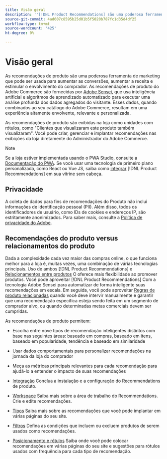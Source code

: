 ```yaml
---
title: Visão geral
description: '"[!DNL Product Recommendations] são uma poderosa ferramenta de marketing que pode ser usada para aumentar as conversões, aumentar a receita e estimular o engajamento do comprador."'
source-git-commit: 4ad607c8595b25d01b5f5020b787fc1d35d4df25
workflow-type: tm+mt
source-wordcount: '425'
ht-degree: 0%

---
```


# Visão geral

As recomendações de produto são uma poderosa ferramenta de marketing que pode ser usada para aumentar as conversões, aumentar a receita e estimular o envolvimento do comprador. As recomendações de produto do Adobe Commerce são fornecidas por [Adobe Sensei](https://www.adobe.com/sensei.html), que usa inteligência artificial e algoritmos de aprendizado automatizado para executar uma análise profunda dos dados agregados do visitante. Esses dados, quando combinados ao seu catálogo do Adobe Commerce, resultam em uma experiência altamente envolvente, relevante e personalizada.

As recomendações de produto são exibidas na loja como unidades com rótulos, como &quot;Clientes que visualizaram este produto também visualizaram&quot;. Você pode criar, gerenciar e implantar recomendações nas exibições da loja diretamente do Administrador do Adobe Commerce.

>[!NOTE]
>
> Se a loja estiver implementada usando o PWA Studio, consulte a [Documentação do PWA](https://developer.adobe.com/commerce/pwa-studio/integrations/product-recommendations/). Se você usar uma tecnologia de primeiro plano personalizada, como React ou Vue JS, saiba como [integrar](headless.md) [!DNL Product Recommendations] em sua vitrine sem cabeça.

## Privacidade

A coleta de dados para fins de recomendações do Produto não inclui informações de identificação pessoal (PII). Além disso, todos os identificadores de usuário, como IDs de cookies e endereços IP, são estritamente anonimizados. Para saber mais, consulte a [Política de privacidade do Adobe](https://www.adobe.com/privacy/policy.html).

## Recomendações do produto versus relacionamentos do produto

Dada a complexidade cada vez maior das compras online, o que funciona melhor para a loja é, muitas vezes, uma combinação de várias tecnologias principais. Uso de ambos [!DNL Product Recommendations] e [Relacionamentos entre produtos](https://docs.magento.com/user-guide/marketing/product-relationships.html) O oferece mais flexibilidade ao promover produtos. Você pode aproveitar [!DNL Product Recommendations] Com a tecnologia Adobe Sensei para automatizar de forma inteligente suas recomendações em escala. Em seguida, você pode aproveitar [Regras de produto relacionadas](https://docs.magento.com/user-guide/marketing/product-related-rules.html) quando você deve intervir manualmente e garantir que uma recomendação específica esteja sendo feita em um segmento de comprador alvo, ou quando determinadas metas comerciais devem ser cumpridas.

As recomendações de produto permitem:

- Escolha entre nove tipos de recomendação inteligentes distintos com base nas seguintes áreas: baseado em compras, baseado em itens, baseado em popularidade, tendência e baseado em similaridade
- Usar dados comportamentais para personalizar recomendações na jornada da loja do comprador
- Meça as métricas principais relevantes para cada recomendação para ajudá-lo a entender o impacto de suas recomendações

- [Integração](onboarding.md)
Conclua a instalação e a configuração do Recommendations de produto.

- [Workspace](workspace.md)
Saiba mais sobre a área de trabalho do Recommendations. Crie e edite recomendações.

- [Tipos](type.md)
Saiba mais sobre as recomendações que você pode implantar em várias páginas do seu site.

- [Filtros](filters.md)
Defina as condições que incluem ou excluem produtos de serem usados como recomendações.

- [Posicionamento e rótulos](placement.md)
Saiba onde você pode colocar recomendações em várias páginas do seu site e sugestões para rótulos usados com frequência para cada tipo de recomendação.
